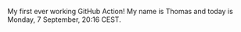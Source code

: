 My first ever working GitHub Action!
My name is Thomas and today is Monday, 7 September, 20:16 CEST. 
